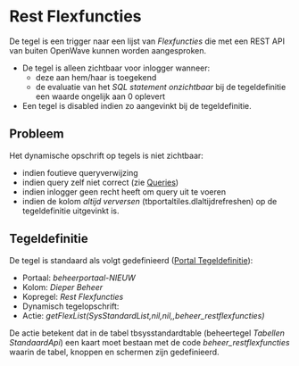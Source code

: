 # Rest Flexfuncties

De tegel is een trigger naar een lijst van _Flexfuncties_ die met een REST API van buiten OpenWave kunnen worden aangesproken.

- De tegel is alleen zichtbaar voor inlogger wanneer:
  - deze aan hem/haar is toegekend
  - de evaluatie van het _SQL statement onzichtbaar_ bij de tegeldefinitie een waarde ongelijk aan 0 oplevert
- Een tegel is disabled indien zo aangevinkt bij de tegeldefinitie.

## Probleem

Het dynamische opschrift op tegels is niet zichtbaar:

- indien foutieve queryverwijzing
- indien query zelf niet correct (zie [Queries](/instellen_inrichten/queries.md))
- indien inlogger geen recht heeft om query uit te voeren
- indien de kolom _altijd verversen_ (tbportaltiles.dlaltijdrefreshen) op de tegeldefinitie uitgevinkt is.

## Tegeldefinitie

De tegel is standaard als volgt gedefinieerd ([Portal Tegeldefinitie](/instellen_inrichten/portaldefinitie/portal_tegel.md)):

- Portaal: _beheerportaal-NIEUW_
- Kolom: _Dieper Beheer_
- Kopregel: _Rest Flexfuncties_
- Dynamisch tegelopschrift:
- Actie: _getFlexList(SysStandardList,nil,nil,,beheer_restflexfuncties)_

De actie betekent dat in de tabel tbsysstandardtable (beheertegel _Tabellen StandaardApi_) een kaart moet bestaan met de code _beheer_restflexfuncties_ waarin de tabel, knoppen en schermen zijn gedefinieerd.
